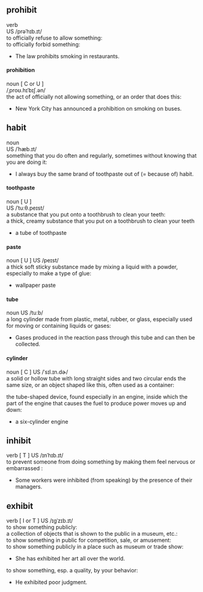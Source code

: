 ## prohibit

verb  
US  /prəˈhɪb.ɪt/  
to officially refuse to allow something:  
to officially forbid something:  

* The law prohibits smoking in restaurants.

#### prohibition  
noun [ C or U ]  
/ˌproʊ.hɪˈbɪʃ.ən/  
the act of officially not allowing something, or an order that does this:  
* New York City has announced a prohibition on smoking on buses.


## habit
noun  
US  /ˈhæb.ɪt/  
something that you do often and regularly, sometimes without knowing that you are doing it:  
* I always buy the same brand of toothpaste out of (= because of) habit.  


#### toothpaste
noun [ U ]  
US  /ˈtuːθ.peɪst/  
a substance that you put onto a toothbrush to clean your teeth:  
a thick, creamy substance that you put on a toothbrush to clean your teeth  
* a tube of toothpaste  

#### paste
noun [ U ]
US  /peɪst/  
a thick soft sticky substance made by mixing a liquid with a powder, especially to make a type of glue:  
* wallpaper paste




#### tube
noun
US  /tuːb/  
a long cylinder made from plastic, metal, rubber, or glass, especially used for moving or containing liquids or gases:  
* Gases produced in the reaction pass through this tube and can then be collected.  


#### cylinder
noun [ C ]
US  /ˈsɪl.ɪn.dɚ/  
a solid or hollow tube with long straight sides and two circular ends the same size, or an object shaped like this, often used as a container:  

the tube-shaped device, found especially in an engine, inside which the part of the engine that causes the fuel to produce power moves up and down:
* a six-cylinder engine



## inhibit
verb [ T ]
US  /ɪnˈhɪb.ɪt/  
to prevent someone from doing something by making them feel nervous or embarrassed :  
* Some workers were inhibited (from speaking) by the presence of their managers.

## exhibit
verb [ I or T ]
US  /ɪɡˈzɪb.ɪt/  
to show something publicly:  
a collection of objects that is shown to the public in a museum, etc.:  
to show something in public for competition, sale, or amusement:  
to show something publicly in a place such as museum or trade show:  
* She has exhibited her art all over the world.

to show something, esp. a quality, by your behavior:  
* He exhibited poor judgment.  

